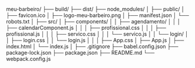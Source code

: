 meu-barbeiro/
├── build/
├── dist/
├── node_modules/
│
├── public/
│   ├── favicon.ico
│   ├── logo-meu-barbeiro.png
│   ├── manifest.json
│   └── robots.txt
│
├── src/
│   ├── components/
│   │   ├── agendamento/
│   │   │   ├── calendarComponent.js
│   │   │   ├── profissional.css
│   │   │   ├── profissional.js
│   │   │   ├── servico.css
│   │   │   └── servico.js
│   │   └── login/
│   │       ├── login.css
│   │       └── login.js
│   │
│   ├── App.css
│   ├── App.js
│   ├── index.html
│   └── index.js
│
├── .gitignore
├── babel.config.json
├── package-lock.json
├── package.json
├── README.md
└── webpack.config.js

